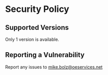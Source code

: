 # Security Policy

## Supported Versions

Only 1 version is available.

## Reporting a Vulnerability

Report any issues to mike.bolz@oeservices.net

